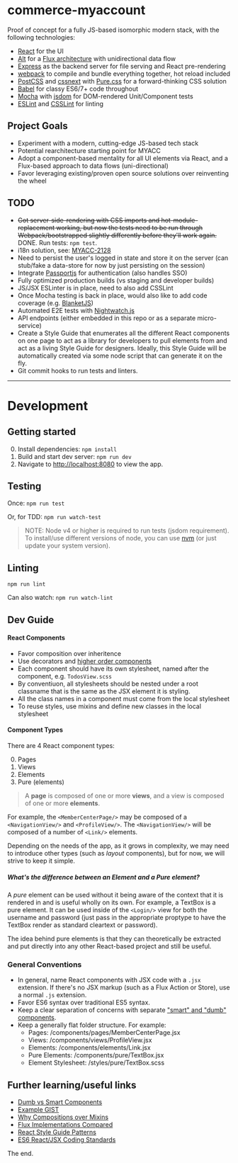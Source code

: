# commerce-myaccount

Proof of concept for a fully JS-based isomorphic modern stack, with the following technologies:

- [React](https://facebook.github.io/react/) for the UI
- [Alt](http://alt.js.org/) for a [Flux architecture](https://facebook.github.io/flux/docs/overview.html) with unidirectional data flow
- [Express](http://koajs.com/) as the backend server for file serving and React pre-rendering
- [webpack](http://webpack.github.io/) to compile and bundle everything together, hot reload included
- [PostCSS](https://github.com/postcss/postcss) and [cssnext](http://cssnext.io/) with [Pure.css](http://purecss.io/) for a forward-thinking CSS solution
- [Babel](https://babeljs.io/) for classy ES6/7+ code throughout
- [Mocha](http://mochajs.org/) with [jsdom](https://www.npmjs.com/package/node-jsdom) for DOM-rendered Unit/Component tests
- [ESLint](http://eslint.org/) and [CSSLint](https://github.com/CSSLint/csslint) for linting


## Project Goals

- Experiment with a modern, cutting-edge JS-based tech stack
- Potential rearchitecture starting point for MYACC
- Adopt a component-based mentality for all UI elements via React, and a Flux-based approach to data flows (uni-directional)
- Favor leveraging existing/proven open source solutions over reinventing the wheel


## TODO

- ~~Got server-side-rendering with CSS imports and hot-module-replacement working, but now the tests need to be run through Webpack/bootstrapped slightly differently before they'll work again.~~ DONE. Run tests: `npm test`.
- i18n solution, see: [MYACC-2128](https://jira.nyt.net/browse/MYACC-2128)
- Need to persist the user's logged in state and store it on the server (can stub/fake a data-store for now by just persisting on the session)
- Integrate [Passportjs](http://passportjs.org/) for authentication (also handles SSO)
- Fully optimized production builds (vs staging and developer builds)
- JS/JSX ESLinter is in place, need to also add CSSLint
- Once Mocha testing is back in place, would also like to add code coverage (e.g. [BlanketJS](http://blanketjs.org/))
- Automated E2E tests with [Nightwatch.js](http://nightwatchjs.org/)
- API endpoints (either embedded in this repo or as a separate micro-service)
- Create a Style Guide that enumerates all the different React components on one page to act as a library for developers to pull elements from and act as a living Style Guide for designers. Ideally, this Style Guide will be automatically created via some node script that can generate it on the fly.
- Git commit hooks to run tests and linters.


---

# Development

## Getting started

0. Install dependencies: `npm install`
1. Build and start dev server: `npm run dev`
2. Navigate to [http://localhost:8080](http://localhost:8080) to view the app.

## Testing

Once: `npm run test`

Or, for TDD: `npm run watch-test`

> NOTE: Node v4 or higher is required to run tests (jsdom requirement). To install/use different versions of node, you can use [nvm](https://github.com/creationix/nvm) (or just update your system version).


## Linting
 
`npm run lint`

Can also watch: `npm run watch-lint`

## Dev Guide

#### React Components
  - Favor composition over inheritence
  - Use decorators and [higher order components](https://medium.com/@dan_abramov/mixins-are-dead-long-live-higher-order-components-94a0d2f9e750)
  - Each component should have its own stylesheet, named after the component, e.g. `TodosView.scss`
  - By conventiuon, all stylesheets should be nested under a root classname that is the same as the JSX element it is styling.
  - All the class names in a component must come from the local stylesheet
  - To reuse styles, use mixins and define new classes in the local stylesheet

#### Component Types
There are 4 React component types:

0. Pages
1. Views
2. Elements
3. Pure (elements)

> A **page** is composed of one or more **views**, and a view is composed of one or more **elements**.

For example, the `<MemberCenterPage/>` may be composed of a `<NavigationView/>` and `<ProfileView/>`. The `<NavigationView/>` will be composed of a number of `<Link/>` elements.

Depending on the needs of the app, as it grows in complexity, we may need to introduce other types (such as _layout_ components), but for now, we will strive to keep it simple.

##### What's the difference between an _Element_ and a _Pure_ element?

A _pure_ element can be used without it being aware of the context that it is rendered in and is useful wholly on its own. For example, a TextBox is a pure element. It can be used inside of the `<Login/>` view for both the username and password (just pass in the appropriate proptype to have the TextBox render as standard cleartext or password).

The idea behind pure elements is that they can theoretically be extracted and put directly into any other React-based project and still be useful.

### General Conventions

- In general, name React components with JSX code with a `.jsx` extension. If there's no JSX markup (such as a Flux Action or Store), use a normal `.js` extension.
- Favor ES6 syntax over traditional ES5 syntax.
- Keep a clear separation of concerns with separate ["smart" and "dumb" components](https://medium.com/@dan_abramov/smart-and-dumb-components-7ca2f9a7c7d0).
- Keep a generally flat folder structure. For example:
  - Pages: /components/pages/MemberCenterPage.jsx
  - Views: /components/views/ProfileView.jsx
  - Elements: /components/elements/Link.jsx
  - Pure Elements: /components/pure/TextBox.jsx
  - Element Stylesheet: /styles/pure/TextBox.scss

 
 
## Further learning/useful links

- [Dumb vs Smart Components](https://medium.com/@dan_abramov/smart-and-dumb-components-7ca2f9a7c7d0)
- [Example GIST](https://gist.github.com/chantastic/fc9e3853464dffdb1e3c)
- [Why Compositions over Mixins](https://medium.com/@dan_abramov/mixins-are-dead-long-live-higher-order-components-94a0d2f9e750)
- [Flux Implementations Compared](http://pixelhunter.me/post/110248593059/flux-solutions-compared-by-example)
- [React Style Guide Patterns](https://reactjsnews.com/react-style-guide-patterns-i-like/)
- [ES6 React/JSX Coding Standards](https://github.com/jrskerritt/react-coding-standards)


The end.


